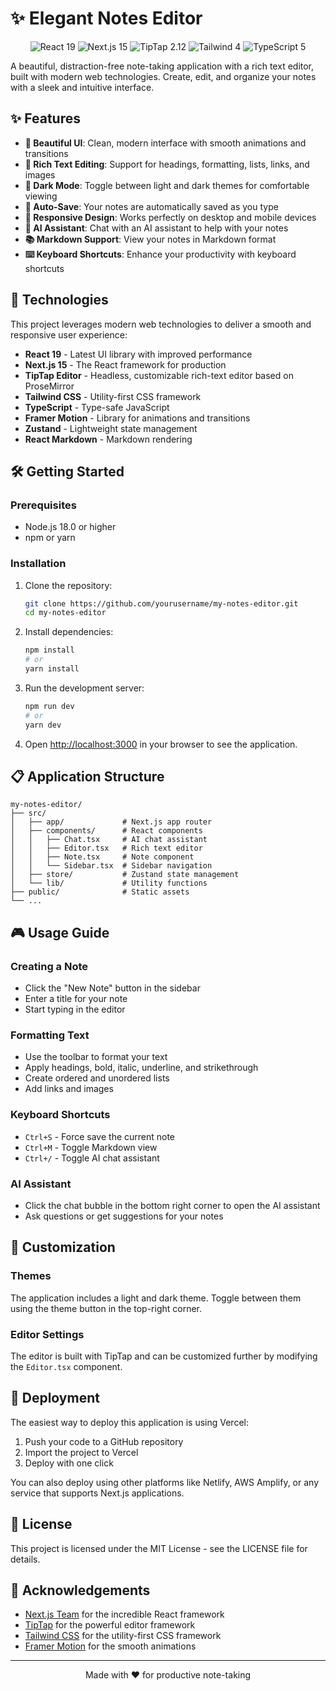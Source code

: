 # ✨ Elegant Notes Editor

<div align="center">
  <img src="https://img.shields.io/badge/React-19-blue?style=for-the-badge&logo=react" alt="React 19" />
  <img src="https://img.shields.io/badge/Next.js-15-black?style=for-the-badge&logo=next.js" alt="Next.js 15" />
  <img src="https://img.shields.io/badge/TipTap-2.12-purple?style=for-the-badge" alt="TipTap 2.12" />
  <img src="https://img.shields.io/badge/Tailwind-4-38B2AC?style=for-the-badge&logo=tailwind-css" alt="Tailwind 4" />
  <img src="https://img.shields.io/badge/TypeScript-5-3178C6?style=for-the-badge&logo=typescript" alt="TypeScript 5" />
</div>

A beautiful, distraction-free note-taking application with a rich text editor, built with modern web technologies. Create, edit, and organize your notes with a sleek and intuitive interface.

## ✨ Features

- **💫 Beautiful UI**: Clean, modern interface with smooth animations and transitions
- **📝 Rich Text Editing**: Support for headings, formatting, lists, links, and images
- **🌙 Dark Mode**: Toggle between light and dark themes for comfortable viewing
- **💾 Auto-Save**: Your notes are automatically saved as you type
- **📱 Responsive Design**: Works perfectly on desktop and mobile devices
- **🤖 AI Assistant**: Chat with an AI assistant to help with your notes
- **📚 Markdown Support**: View your notes in Markdown format
- **⌨️ Keyboard Shortcuts**: Enhance your productivity with keyboard shortcuts

## 🚀 Technologies

This project leverages modern web technologies to deliver a smooth and responsive user experience:

- **React 19** - Latest UI library with improved performance
- **Next.js 15** - The React framework for production
- **TipTap Editor** - Headless, customizable rich-text editor based on ProseMirror
- **Tailwind CSS** - Utility-first CSS framework
- **TypeScript** - Type-safe JavaScript
- **Framer Motion** - Library for animations and transitions
- **Zustand** - Lightweight state management
- **React Markdown** - Markdown rendering

## 🛠️ Getting Started

### Prerequisites

- Node.js 18.0 or higher
- npm or yarn

### Installation

1. Clone the repository:

   ```bash
   git clone https://github.com/yourusername/my-notes-editor.git
   cd my-notes-editor
   ```

2. Install dependencies:

   ```bash
   npm install
   # or
   yarn install
   ```

3. Run the development server:

   ```bash
   npm run dev
   # or
   yarn dev
   ```

4. Open [http://localhost:3000](http://localhost:3000) in your browser to see the application.

## 📋 Application Structure

```
my-notes-editor/
├── src/
│   ├── app/             # Next.js app router
│   ├── components/      # React components
│   │   ├── Chat.tsx     # AI chat assistant
│   │   ├── Editor.tsx   # Rich text editor
│   │   ├── Note.tsx     # Note component
│   │   └── Sidebar.tsx  # Sidebar navigation
│   ├── store/           # Zustand state management
│   └── lib/             # Utility functions
├── public/              # Static assets
└── ...
```

## 🎮 Usage Guide

### Creating a Note

- Click the "New Note" button in the sidebar
- Enter a title for your note
- Start typing in the editor

### Formatting Text

- Use the toolbar to format your text
- Apply headings, bold, italic, underline, and strikethrough
- Create ordered and unordered lists
- Add links and images

### Keyboard Shortcuts

- `Ctrl+S` - Force save the current note
- `Ctrl+M` - Toggle Markdown view
- `Ctrl+/` - Toggle AI chat assistant

### AI Assistant

- Click the chat bubble in the bottom right corner to open the AI assistant
- Ask questions or get suggestions for your notes

## 🔧 Customization

### Themes

The application includes a light and dark theme. Toggle between them using the theme button in the top-right corner.

### Editor Settings

The editor is built with TipTap and can be customized further by modifying the `Editor.tsx` component.

## 🚢 Deployment

The easiest way to deploy this application is using Vercel:

1. Push your code to a GitHub repository
2. Import the project to Vercel
3. Deploy with one click

You can also deploy using other platforms like Netlify, AWS Amplify, or any service that supports Next.js applications.

## 📄 License

This project is licensed under the MIT License - see the LICENSE file for details.

## 🙏 Acknowledgements

- [Next.js Team](https://nextjs.org/) for the incredible React framework
- [TipTap](https://tiptap.dev/) for the powerful editor framework
- [Tailwind CSS](https://tailwindcss.com/) for the utility-first CSS framework
- [Framer Motion](https://www.framer.com/motion/) for the smooth animations

---

<div align="center">
  Made with ❤️ for productive note-taking
</div>
